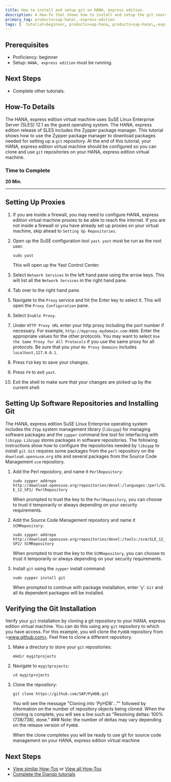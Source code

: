 ```yaml
---
title: How to install and setup git on HANA, express edition.
description: A How-To that shows how to install and setup the git source code management system on a HANA, express edition virtual machine.
primary_tag: products>sap-hana\,-express-edition
tags: [  tutorial>beginner, products>sap-hana, products>sap-hana\,-express-edition, tutorial>how-to ]
---
```

## Prerequisites  
 - Proficiency: beginner
 - Setup: `HANA, express edition` must be running.

## Next Steps
 - Complete other tutorials.

## How-To Details
The HANA, express edition virtual machine uses SuSE Linux Enterprise Server (SLES) 12.1 as the guest operating system. The HANA, express edition release of SLES includes the Zypper package manager. This tutorial shows how to use the Zypper package manager to download packages needed for setting up a `git` repository. At the end of this tutorial, your HANA, express edition virtual machine should be configured so you can clone and use `git` repositories on your HANA, express edition virtual machine.

### Time to Complete
**20 Min**.

---

## Setting Up Proxies

1. If you are inside a firewall, you may need to configure HANA, express edition virtual machine proxies to be able to reach the internet. If you are not inside a firewall or you have already set up proxies on your virtual machine, skip ahead to `Setting Up Repositories`.

2. Open up the SuSE configuration tool `yast`. `yast` must be run as the root user.

    `sudo yast`

    This will open up the Yast Control Center.

3. Select `Network Services` in the left hand pane using the arrow keys. This will list all the `Network Services` in the right hand pane.

4. Tab over to the right hand pane.

5. Navigate to the `Proxy` service and hit the Enter key to select it. This will open the `Proxy Configuration` pane.

6. Select `Enable Proxy`.

7. Under `HTTP Proxy URL` enter your http proxy including the port number if necessary. For example, `http://myproxy.mydomain.com:8080`. Enter the appropriate values for the other protocols. You may want to select `Use the Same Proxy for All Protocols` if you use the same proxy for all protocols. Be sure that you your `No Proxy Domains` includes `localhost,127.0.0.1`.

8. Press `F10` key to save your changes.

9. Press `F9` to exit `yast`.

10. Exit the shell to make sure that your changes are picked up by the current shell.

## Setting Up Software Repositories and Installing Git

The HANA, express edition SuSE Linux Enterprise operating system includes the `ZYpp` system management library (`libzypp`) for managing software packages and the `zypper` command line tool for interfacing with `libzypp`. `Libzypp` stores packages in software repositories. The following instructions show how to configure the repositories needed by `libzypp` to install `git`. `Git` requires some packages from the `perl` repository on the `download.opensuse.org` site and several packages from the Source Code Management `scm` repository.

1. Add the Perl repository, and name it `PerlRepository`:

    `sudo zypper addrepo http://download.opensuse.org/repositories/devel:/languages:/perl/SLE_12_SP2/ PerlRepository`

    When prompted to trust the key to the `PerlRepository`, you can choose to trust it temporarily or always depending on your security requirements.

2. Add the Source Code Management repository and name it `SCMRepository`:

    `sudo zypper addrepo http://download.opensuse.org/repositories/devel:/tools:/scm/SLE_12_SP2/ SCMRepository`

    When prompted to trust the key to the `SCMRepository`, you can choose to trust it temporarily or always depending on your security requirements.

3. Install `git` using the `zypper` install command:

    `sudo zypper install git`

     When prompted to continue with package installation, enter 'y'. `Git` and all its dependent packages will be installed.

## Verifying the Git Installation

Verify your `git` installation by cloning a git repository to your HANA, express edition virtual machine. You can do this using any `git` repository to which you have access. For this example, you will clone the `PyHDB` repository from <www.github.com>. Feel free to clone a different repository.

1. Make a directory to store your `git` repositories:

    `mkdir mygitprojects`

2. Navigate to `mygitprojects`:

    `cd mygitprojects`

3. Clone the repository:

    `git clone https://github.com/SAP/PyHDB.git`

    You will see the message "Cloning into 'PyHDB'..."" followed by information on the number of repository objects being cloned. When the cloning is complete, you will see a line such as "Resolving deltas: 100% (738/738), done." ### Note: the number of deltas may vary depending on the release version of `PyHDB`.

    When the clone completes you will be ready to use git for source code management on your HANA, express edition virtual machine


## Next Steps
 - [View similar How-Tos](http://www.sap.com/developer/tutorials.html) or [View all How-Tos](http://www.sap.com/developer/tutorials.html)
 - [Complete the Django tutorials](https://docs.djangoproject.com/en/1.10/intro/tutorial01/)
